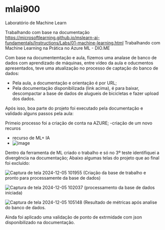 # mlai900
Laboratório de Machine Learn

Trabalhando com base na documentação https://microsoftlearning.github.io/mslearn-ai-fundamentals/Instructions/Labs/01-machine-learning.html
Trabalhando com Machine Learning na Prática no Azure ML - DIO.ME

Com base na documentemtação e aula, fizemos uma analase de banco de dados com aprendizado de máquinas, entre vídeo da aula e oducmentos apresentados,
teve uma atualização no processo de captação do banco de dados:
* Pela aula, a documentação e orientação é por URL;
* Pela documentação disponibilizada (link acima), é para baixar, descompactar a base de dados de alugueis de bicicletas e fazer upload dos dados.

Após isso, boa parte do projeto foi executado pela documentação e validado alguns passos pela aula:

Primeio processo foi a criação de conta na AZURE;
-criação de um novo recuros
- recurso de ML+ IA
- ![image](https://github.com/user-attachments/assets/dc114680-f5ba-4bc1-9632-b5417ce3a3e3)

Dentro da ferramenta de ML criado o trabalho e só no 3º teste identifiquei a divergência na documentação;
Abaixo algumas telas do projeto que ao final foi excluído:

![Captura de tela 2024-12-05 101955](https://github.com/user-attachments/assets/8603526e-4522-4892-bec8-c75a8b1886f7)
(Criação da base de trabalho e pronto para processamente da base de dados)

![Captura de tela 2024-12-05 102037](https://github.com/user-attachments/assets/c2886229-b2ef-4c50-8be3-8c5615e15487)
(processamento da base de dados iniciada)

![Captura de tela 2024-12-05 105148](https://github.com/user-attachments/assets/7c17fb34-f9c1-43e3-9fb4-60ae2aab63c5)
(Resultado de métricas após analise do banco de dados.

Ainda foi aplicado uma validação de ponto de extrmidade com json disponibilizado na documentação.
